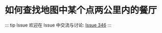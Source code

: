 # 如何查找地图中某个点两公里内的餐厅



::: tip Issue 
 欢迎在 Issue 中交流与讨论: [Issue 346](https://github.com/shfshanyue/Daily-Question/issues/346) 
:::



